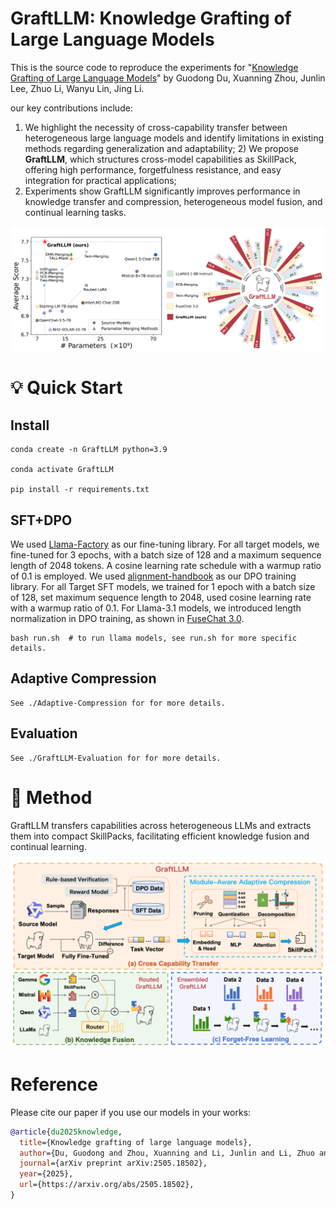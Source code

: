 # GraftLLM: Knowledge Grafting of Large Language Models

This is the source code to reproduce the experiments for "[Knowledge Grafting of Large Language Models](https://arxiv.org/abs/2505.18502)" by Guodong Du, Xuanning Zhou, Junlin Lee, Zhuo Li, Wanyu Lin, Jing Li.

our key contributions include:
1) We highlight the necessity of cross-capability transfer between heterogeneous large language models and identify limitations in existing methods regarding generalization and adaptability; 2) We propose **GraftLLM**, which structures cross-model capabilities as SkillPack, offering high performance, forgetfulness resistance, and easy integration for practical applications; 
3) Experiments show GraftLLM significantly improves performance in knowledge transfer and compression, heterogeneous model fusion, and continual learning tasks.

<img src="./assets/imgs/graftllm_result.png" alt="Figure 1: Example Image" title="Figure 1: Example Image">

# 💡 Quick Start
## Install
```
conda create -n GraftLLM python=3.9

conda activate GraftLLM

pip install -r requirements.txt 
```
## SFT+DPO

We used [Llama-Factory](https://github.com/hiyouga/LLaMA-Factory) as our fine-tuning library. For all target models, we fine-tuned for 3 epochs, with a batch size of 128 and a maximum sequence length of 2048 tokens. A cosine learning rate schedule with a warmup ratio of 0.1 is employed. We used [alignment-handbook](https://github.com/huggingface/alignment-handbook) as our DPO training library. For all Target SFT models, we trained for 1 epoch with a batch size of 128, set maximum sequence length to 2048, used cosine learning rate with a warmup ratio of 0.1. For Llama-3.1 models, we introduced length normalization in DPO training, as shown in [FuseChat 3.0](https://github.com/fanqiwan/FuseAI/tree/main/FuseChat-3.0).

```
bash run.sh  # to run llama models, see run.sh for more specific details.
```

## Adaptive Compression
```
See ./Adaptive-Compression for for more details.
```

## Evaluation
```
See ./GraftLLM-Evaluation for for more details.
```

# 🌈 Method
GraftLLM transfers capabilities across heterogeneous LLMs and extracts them into compact SkillPacks, facilitating efficient knowledge fusion and continual learning.

<img src="./assets/imgs/graftllm_method.png" alt="Figure 1: Example Image" title="Figure 1: Example Image">

# Reference
Please cite our paper if you use our models in your works:

```bibtex
@article{du2025knowledge,
  title={Knowledge grafting of large language models},
  author={Du, Guodong and Zhou, Xuanning and Li, Junlin and Li, Zhuo and Shi, Zesheng and Lin, Wanyu and Tang, Ho-Kin and Li, Xiucheng and Liu, Fangming and Wang, Wenya and others},
  journal={arXiv preprint arXiv:2505.18502},
  year={2025},
  url={https://arxiv.org/abs/2505.18502}, 
}
